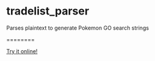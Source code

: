 # tradelist_parser
Parses plaintext to generate Pokemon GO search strings

========

[Try it online!](https://tio.run/##jX1rk9u2su1n@1coTtVOfBLnnPv4lFs5pyiJIzGiRG2K9Hicm3JBJCTBIgmGD2k0u85v37cbACU0Lc6@cWyPtUASxKN79QOt8tIcZPG//pnL4suO5SK7fMlZOfpt9I8ftm22ZTVrqx9@Hf3w4Cw9/@nLOPbHzsaJwx9@Hv0gTpfX4BMv2tfw5MCqnBUpt1tM5k64dFZT99aEZ1wWrzYRL6xKB1vUf7WiajJuNdj8PfbCyHcRPrOqka/g24zVjRT1EJ6whlelsOGJE7nh2lNwzhtWynQA3bYNXL2r@NDlZ85T0rVH153qBx/ZsS3YXWgLV1Uiy@6CpUj3/GJBa286c5@ukGwa@Rp6F6tY07DG7k3oRJETOQYUOEz30brkrJJne3jXrhMGjwjuXsH4kRW1BbkLZ7VBgFVbebwHlOLIkkNL3mDhTOax7qUYxGpYp/Wh4qQnsMI289B9vDaAlXIYalCIVFbMXscrbxqEzuoKCjKZPfSvlvPXL5bD6FEU@/tokvEdE5W9Gia@@@B44dMV3pL1Z8OnNivFswV@jP2190k/toCFn/H6LvpV7PfZpWx3Owv@3ZvN/Kd1/PCgFr5q0rzW5KXdMns1fo7HToTAXmYDiExTQeYomE69zVxdlEmZ30VOIuNl1ub8LlqyitlvuXZCZ3MFeNLcw0A2yoJ08aO7Cla6kwjmsjncR1Oxz3hjXzr1Zr4babDdN5WQ98GcyzO569INHiP9EryqBVmdFlZf0jax99N68zSNJwsz1MMgSPcjkTQglBdGllQi56zkd8E9bPlMNAcbncGm971o7uoNnjBcYUN4KTNxZvaaXwe@9@jMruBBVNkrMEisw32YbSt7mzrj0NHCOB1AWMaO7IXld6AchJEsyRBM5sH6Ch35IMby@9dteZbVZSVbe4GMXd/frMMgjoxKKUWBDQebnETSgE6CNoNNGl40LJHSbhG5q8iZBIF/a1C1fLAFKJO0TckkusE0nrp6DbATaP5qAJUZz@9DpSwuRBGtg9VTp4dAhVEZfQPrTJ5LOuQbP3hcBwu3g7eVHEBzti94Lho6YbOVu/SiW4OG8Bgbf7dj1Y43yeGH9N2txYMTPrjRZD5VWxsGi2xseOPAAL0t3yE1J4O/cV017ik/7yXRCB2yx11Jhjz0lppF5e3x7uf1ARYS5XCbOayUjp5l8lI3g/AeuFVmS4iZs4l8JQQOrC3ohTdsz4s9uw/JgmikYKU1Tgoi5YWwrCkIjM@umpzDpSTq04KOFdtu7Q4uQmc8Vk9CrUoX6A07yQxI5daW4IEfBeFY8ZYMtEIlycq34We@3yctWUvuJ3c2m8R6LakGLdx/qEHSbiURjpN4HKzMOoSBYMe72EE0YAZkZJSipzCYxRYMoqe4j2ciOYqmJQvL9yYLL4pXSnQe5W5HmcgieHjwNAhS6WUQrA6Xg6zs54bzp3kQrgyYygEMe1sTFQS2wWqj1UzDij3PbFEROauZ6xuBDkusPpq3BQIJS2wB137RTdWAyKrm9uXw1I2rhQlnaXUfQo1JudwsgO3grsx1PbJmgw2rLjZB3URO@BR3UE5skBuWV7@MckHYyzL8soQNrK5MwAKk@3PyBGpUbc@vl8LeTL8/rT5dFzDbti8v9gr03UnkjOPPn428y8kOBWm3dEJNwotaKGjtrTZeaI1oA@aiVGQqAiMx2FgQ3BDIe0W13gwYeqj03v4CbCuV9QCcsdKwNN9ZAwezbpwKY@9MvSgKLIDzE9kKrvtRy4QTGHQVtUmv2FfY@APQLmNDV8H9LnsCrYPwaRaoaZdAoy5EGgRAlZ70VgcQ5/4@eIQ5IrbcAuYnCm5QWd8FGQfpxJLmorSH44bB1JlET741OHUhq4zZi2OzCkLf@aTpGdh7rRapThh5k3hlD@wLK81MfXbWUzrLMHyVNhqWIBFDl8wU2pGFIILaibyVZ0AYQSaq12CqoC045@fmrPq7dB@jR7u3uTb64HPrw@QgjmB0EZ4xmXuLIPQ0m9iyCwjS3RCc8z0Q2DYfwpNLkbK/WmGr78nTaur8PfaUpkaMndgQ3FzKQyZrQR0npIVsZCqIaRcFUTD1jFejkgkM53kA3vGKZWLPmmqgQQ3sr@IN4RgrmE/FHXdtNYgdJFg@kngZ5kEQ4W9lV8qkAeNgAM14etnag@K706exYyBq4NygGiQSSI8j8TJ4K7DVFno1i55ksVEYqAFbE9YIaEvZ0jleAVOPtUgqmrYqBtBy2BeBRvmODZjkymrevmY1N3IP/J9M28xdex0EO/cuBtaq3R8wRlVnnu9/DLIfrAwijEPXXRsxyHa7y10MrJoDq3pSvAPRYpF1PWCkwxOpwwsu9Hy11NlL@wpat6k8S5kSah9Pg8cgmAadQdhInt63B8GAK0VJ1uN67akO10dR9pwKN/Brm5cZnacbyERJLnO8dbDUnQWLmiyaTQxWsyY7AO4ySWiHhV5YkdvQk7NaquUPL18SAgBvvnbDL2sHmId2E/3Vsj3obP5NI6Un63JArbX5dkjj5W11pI69ZRwujGMPba0eDSLGlqjTirNTS9aJt5mGrvMxVv4VUD5n9VzQPI82ZzvLLe4OIn0eg/EYNoeWP3tRMTDGBOFgXuiALebNDH3hCXWQrtyJWik7iXIN9Fd9F07boi5ZlahhnMarzdoJJ67VuT2KVGLW@N5MkyawoXh217KpixZeiSzuzSqGN/KNSceKV@C/ziLbUZfY3x89/8HsqjoRL3KAHNaHNjlqBbKZx5OFb78KUEow/qUeCbjAmQCd2xACwVlNzdOV62xc4ztIU9FWNeHmLuz1ONyoNYtYRVcIweus3ZPVvvHj2dI4XfYJq/byLlifBQynDT16MFp63kH6nKnT6YYmYAtIbUtMgOoHvmO9a8Vz2JbCliChuwxCx1OWPag0EE6ceGFtPIWZ3wod4Zi6vjf2wilhxkVDuwUMEIiN1sPAmeHh6tYbYMNw1ydiwrRFKkmMBhTQahroEI2GexLsBuMeHTJzQJAXJYkygPG01jxOFiW1Im@YYcL/8z4VBqpbNNTmBjtnFflmReYcZtYsyaXrhDOyJptLJfftq9ZtQ9xxFlznUoJGzu9bQ0cyt99YQtvLXUMoFxm8j6IdgMB7LKzObjNRD1qusJiOmljAGlkEsW21FA1X2h0olevZG65FTq7HJkZKbg8NmCYnQe0I3wk/AhvVJltbvoLCuAKZHcZhLwq1SGCbeQ5ZfR@kkjzz4EMwt@k1jOlWvcUEBnNsvwb6JZOjvXuBObqTRWAcx6cL5bQ3sE542YghtJEVEDbKfUJgZBO9u/NtWx@J1W7B24y9iEE0b9MjYQjLeLrwjCe3qg@NzO@j9Rn4EK@au2CJ6/HCC@rpDCbzJ3el5ZzYH5rXGryI/QsYRUQ/f/Zmn51ZoHdbJgpJ/UgEPrcVUBjCCeJwuTb8X2QJvbUFbjlrG7Ejjj8LTlg9fG3a1o18vo9lsmH2RvSDyJlqAJnIXaRNRSIzeQ@rOU8lNVPcqTFD2peMs91drD6IXUOE@Q1rGEh6QnsiB3iooT1nPgyC5tlTNQ66Z2a0eAkaouyRuBsKplpTk9irH220/K4ywe4hQENSfpLEmr6CNWjfoyADA3p34ekgE6v/akH5i@I@Xh8qUCiUcWzmYRAsDeWAieqRZgLXGTvS2NjGdxZBZCJ1e1kNonhpn1VewQKMNZbSCOxq4kwdA35l9fE@WB/AtAT8Pno@iDonCvZx7m2WWoFmsgUmm94H@XOJ@H0wZ8f2QP0PS2cRz43/AJMiLiwfgsEiGrSHClnzkhEKuwo27trZbIxR0zRkccPERk@GpyRsCKwxjnzR6scZ@@6TSyjM2QjmpQPs04bAHLRXkhMa2cTEfYDt9/eBHGap6UVo3KkXdQEagDGsNgBrn70g4SGl50OviwAVqkUy1ACsvVq/49qPN@QdcyCdhaYBq9i2Vk4yA1mpdtrHwB@7TmSBMIFtbvJSYO5i2CH2TYF8897uhmn0Pe2Exsg98UFjbH5ltE5GpN4NAt58YsWB@B5AzzurudkIrCo5MaRt@Ayyj0aXHkG8mTASgpIk8Vhg0ebEUljFS20nJAxu2JbNPQwU@lEydRko40XgEPdlKUVBHT6Bt9IR7Qosc2L@3TD0FGkZgS6gqUN4CSvR30PYhbNGj46WTNuK@utsFFQhdf/aYMKSgtMxn6w0yQYIfUj8LggTuc1IuOARNl6sY9INerXuYi@sAFKgl9VnZwXaniyrmp@E0TQb96OHjgKLRrYFawxl8OOVEwWEZYKFVEmdLAAWUhhMCOHFrB1GBnDshOPA0aOAcjShsVsbBvurPFCtAnbYem60RlKxc4oBxQF8CyMiL@TefhSYHBh2SUmY@4ZlILWIm8sH4aW9VfDEVBCGc8NYgb5ju6/OCl2/cy3wcpaRTWSBO863JNvkwXXHOqUErAlJnXc3DAau2clKCbeJs4kegnBpDf2RJ12O3cKd@G5gyyAw84FaEG0/j9dr7S3ZgtRriEy1QKBqR0pZpvFmYUgJgElGAxAW2lSyFNq/E4XB2os31Pme8@Qgqet06U7mOnqxrfV0OWNYZbbv51KwdtDxgxENukAwohGvtFcoYxkNr92wujxwRhwZ67nr@CacBwN7FwIpW3FKkq4YLDkk/sT57ztL2GsKPkA3mRhCgQHx7YXobxsGdiUSsKLV6gtBH0zAfp6TPXxKYavpLfxx6m0mZJNSOTV2Osv8wLMhiMHr8CLh98Atz1JiVY9dfxovu8xJwtYotO@8S9@gFd@LTs6E7szrCRqEdWcQJA44hJSnrUM3kev6xE5uRBdHjDwSR0RIXiES1Tpe5F6bH4unYBYSl18FFE@P2ywM4inZehW7/NWyF6YN/ae/x85nW@V8FRXIS2Um/@6FIAhtOznl8vlSa5dR8OnJ7g6ojOZMNFwUh9Gjdm9Ch2gurIVhniyviMPHQnFbYjZub1tiMq4O7RU7XhVyABYKpRlhNl4KIFAl8asCj1qbXLJiEOR5KXsJxDcQQ6dERmPU3Ig9gNiJ6kgKljQD44ZuRSqlbRuOvWkQPGgI1BzNqrpiRyCPR94Q7rUIvcnCjbTxaBq0RN@TFmB6koD9Zu5pH1XWPpMUIRuAVXYP2bYpSXe12CNSS1Bv/D6aoDeIBswmoYNJpxu9qPMSrMtBHN4BZAKZMOgTbG4jMECVCfkK3lY5UeRxuDSef1CsKSH4VwyzLcVdBD0/NDk7WI5NGgAHOgi2bnEXLXFrVqJWBGyNmzP0NrajbtuKF7oSYu@zpq67TLJmCEwOQHm3gmwTN4zHXgdWIr8PqlQtGsjEVKxg02ViVd24YjpVGFBhxPLtUFQqrQR0mUzJNPQefOMoQnibkV7Z8BYWNKvonAGF1fFMoAhtUQyAYP1gWsgrcaADJiwNB5r2qJkIOANV6WqwbKt2T5PTbiAGd/cZ9SbYJKSGbXqkkiVeLbTwOKL@ptbHFdyC8UojLmOwXz8H4Q2kOtFCZVFTYWZHMTEDaPS1@uV@FtCBlWC9DHibQagbqQQfgqQhdhSs8Qb2iLGJgKfCDrD1m6Dp4zNvrH11e7alxriFVEDuiE/0iuUtzOdg3kklJDF4/BjsTy/Qcg6MVyICLfAgylKWsiHMeu6t18E6iDSDVk3OVOzQFvUR@CMJrG8WwBHXXfpJSZMxLDCpJNu3ZEFMwsCZxdrobOSzwCZDOLxYIU4mAgTvtPI@esTs2omioBrwwVutXONIaXMxjGJs6XIcii0V8kRjMavgo7bY2RYTkwp6cuOKnjk7UUe8FftTmbIvshhMpVV5hvjHZSjRsDpcgD4Lso2spECklVUvFd7K/FOuHhjQir@a3QZcaCDBDdMojoKQ01seBYbh@f5uIB49ygPhchBUySAEbF3ejxrnLH8lZmlibR9e7gfb9izLekq@8wCXldzKV5yEaPkV1HtsGXc74A8Zvdgyp4B/ai0TBiBLrGUMFEZ1Jv7kEecZqOFKe6OX7mYNEshWWqBFFRNzQHs@kKw/lulZmHqOP7Npdcmyo@Z9a8df0IAVZ405xAO2WhSSdFA0HuCXFiJoPMAvYiFgakFjTvlgSgHsI/vmCSYOdC67SehuFKOyO3YQZlus5x71rMA@ZeWhd9TCWc/1u7LqWDElmaYO6D6HhAUP7JJrO3Qzd56WHtH5VcK1dsVMBWKE4xEBk4z30ZtgHh0J7osT0UQgk4z3qDr1lqMFfbNpr2DDqUsugt1ksjH2vay@K8TzrSQ79IpIeOmzJGdoAnj5x8AcouGvgDXL22oYLnGB0CM/sEz0uQvWgF7b38UykWWibHuuJN9bazsFWF0qiKi10bqRbZOxIh3AgchUmSS@hnUchn7gmTAfL@n5SRstWVGzPSe9Xm2cmYnyAQUbRPFSTmYAQdcktOClgyhcWtK0BADXJu0ALx1GgSKQmOcyXpmAaIsO6vtYCQbLidOTjaCtjGO3wGzL7C7agtn6wormLgikt3khem7se9FnTWVe@LbGiAK7D1dyv@dFJTPqwZ/N3FUYaEW1lWAnVXwQR2GUUT8jbXCWvdxFYIsmebF@BcOjpduWJtp6/riLWiWsf/bUglmbmqOKTjz1SFpwI3K4K9mw3hIu0wdF2iodBBNZHNGPNIQ3F@UEIJkdy3VgjsOyrAQKSwLHFlxzMDJewZtDpXMYonlIchhqdtaebudxQfznZ5bSI70b99GZmsO5NaA9U8qGgSKcGLWHbPjEC1FyerDEXXlrVx@NUqfeXmsAROJVPMGzwUXPHo7Qy9/dP69FQqWj3aDkDTA3spPcyPN1RrKSgfveXrrBYPgnbSaoi3EziX0TtgL51@OUzqrLRgYLENg5ORNMUYCHrwb92eaMbFTQo/HSWTgGzlX@SzHQIGcVxml0VrsTOpOIaNL0zLfUSJo@uuNxl4fd1s0QWCcV2@/JYpiEzmz21IG7ZggEppJdSrVwN0BU/Ke1vXYxdEzC3U/O0tloa0Pu2L4Se2J03@BGVKCNCL@NvDAK4pkJWFUwFrJuhhqg7cdp@HYy18dfFEQjBjewqdrtlsZ/ojAej7vDvRhcSgm3sGGwuFu7R2BRx44BgEMc70FAmpKEHrsG8jSZgFBTb/o6vEePExmFWRB14XkE@6cLejBwnowa1je8lpj6T@h14Acbz1Dz/rEAC6x4W4gkawevxYRPevZYJX4aanRmVPXaIIgt3N@Eqn10VkhTItdqQKbwToP2efAOKedVzyUzdd3QN4fIQCDXW3pW2YZ5Lo1F4C4DahEccdWqOhDkuEwYOmPf2UQ6CToByZxRkkab7ECs023zEASrmXZUgaGm0AF4V30zNg@YsGHW71dYDCLhRHTaOMtkDr80l3D8YAm/SIYqHlsS9sj8HviRtzBm4AmPKhAicoN3vEJ3MElieXBD9Ae702uDpnd8j7Q4ZjQWv/BNuP2Y0QCQBcAVQ2BzKWA0ibZeOctAH@nK@BFJ12soDStZcLa/kEPHrj97cpc6inXgfAiERX8WZNnBgn309BF5Fekj82aBeHox5VlLU9duOHsmHnrnky41savYM72mQw7sGSRdfQdJ2i0YJ5KeC53Mg8Dk61U0tGyBSXWRePIq02brUzALVjTX4sCzvBdAdv2ljrqyJMHAYXUfRS/qTmhNhD7SB2@zIHkzvNhJKmLd1UMQdCAQ/gE0rdo0FSZiOQ3j6dSbEXc3njAnkm4WdKIMoJbohBtUsnMhesaU87jynHCqwz8qR2YIle1uxzLDgMZB/PDg@M7K9mdU0CIjYxlCK98E41XAiqaR39BTm2WMZCJ/jH3fGXf@g1T0DnRaMPo9cj1J6PdYBnbSB/Bu0@VpHNLuppxqwKlr1N/LmYtMkpV4xQ6XtOKCBpOvICYqc0ofMNXY3WjVd5JZghljQ3gCRk1m1N8E7BnfI5OuoptHg0cgo5wFbXASlXgx@Ecv9D73rgcpx1KTtxCEK2dKmF5zaAsYLYPP4xUMGGlQ8Roouo5Rhe5m7oWO7QF74UBVFfjZXYTEOYbmf7e1Yc1MA3rj4wUEQq4j0HHo0uSPLNU5CgvXn7r06GMmYRMw7VvzA1jkttIA@5R3BU7AqnQ37iQiaRoYIKMH3NyNSSVTFjVLh2C8tmDt/tDcx3e8KPhRUJWyWrkLDcNOEM98CAWRWh5IDrGN7tDVTnI9HsIA1oFrwD3ruWIseF/xopcKaqHbFjqdbXvBrJXrj41LEiz@qh7EceMnhx7Bwd09mXccRjcRvZpatE0DZKDYYeBrsEmNaZy82rYkC27iRLAlxvHMFG06l2wQPokTJjoXgw1AKdLMGFBrvqvP210q6re7QdDtLd/Sjjtjd2zOV8teLhIFqz2pRmSB9VGk9PzfwptODU/fS@IGuUElK3oJo2tnNZk7SwNiKvJ9cNdWsJB0pCoOYYWQAxx1SR0ZsOiNHwNjlTVVxDfwAIZ5SlxxczC7p9oVl8p223PmWyjDtJde8SoLVv51WjxD@dlNiQyQtzlr8LTKQIP6jG6HZxqDAN79yZzUqnqFoCwUaB7JTgCK5xiFBSuYrJIrtBUFS6jXzVs5E3P0AAxBNMeH8PpYgXQg8x26/ro7Qs4yMsI3MMkYhiZpLTvfiVeTeVcIhZ1xFAcbAEsSsn9ABaiQF6wj44hQTTJBLHPaorn0ctiipy6uok7pgJmc30VhMFtavmjpxKaAUVv1SeMVqy/ZaSAudWDnrE10svDcefRjWP2EGqQow3WC0hTlr606YJaMTTBxQpieBWFmkmR4zIJA52rUGUhQQgevEHxMD6pdETBod0cVxgBT9WHhkXgL2j0kEI0H1aJ4uTYnkU686PmrLLyES49sSzq0BmzhjAMjW1qQSYJYlaTBllf7XlGhsRvOukAoGpztfj@AFlJQB@4q8IwDF6ATPUV8w54B4DqG9ckNMSxr@4VOPGs003/66PoR4fkvF3VqRNGTpxlwWpfG24pEa9WpB5KQhPDA8NC6BEyKtUPz37HQl@FbgT8Bc59myMlzjw4Hj4bvpmCzVETqWBhPRNqa4wjfoKCbGkIeQAFFxs0k0X/FmruggDcs@LfKy8ClLMuMpCCsg/Xa1ykI2wrekgTGLBCLpbFefUAbFkdR8iOtFuCt3YVxjOVgvw2hsoUBLnrpcVf40qpccNvTF6uMcO2Sz@vDMKoccuSIgXK4dWV5qq@M8gsLPokjwwpKAxdXWGntTI@BTkIsqvZoDoJiE5nDgPVqF5JGshKJNDkhQehN4LdNfpO2EZyeUZvEkec@mJUntt@khtmwTI4VVWuYhhqaIgzZBYYd2gzAZ7ATxRkUshJMjx5YAo/OhuR3YoUF2Bq8VyoBNohrkkZYyZ8H0LxNtzTtbxlPYWieDFinjAychabA@wTll1P3ce2Zgl6gW/9qMf9vAN9JdVyZurlUTslGZ6NUr8Fgg/KMppSDLer6JrEAxgvsTUqQCI7GdUpPrqGFPTVH0wB@eelFASwYi1G2GU3beniIdXSCn2kw08ZkW9RnTuQUWPerzaPbuTk4p1EVAjc1VtMgu5/gicx3@qTwJFg@uPb5biw5ugeLU69xZzUDg5OkOtQYTNWRC0ze8JYeyWk4i5wWr330lutgarwgopZDKIZjLnvqMcWQytPMeENLhsU8aNCaNri0xzaH36pvT/EiXsJvcpy7pCG9tftl1c20yEA56s278fyPju8/0QNXJtFg6YFGsb0ZR4nUUvEBWHjESYp501i1U1@Jmc9Yk5Ncjak/KYe92WoXwAyoDWy8mDw7F0ddxmsJww32uJ0UWrXPxs07DuNPsPFp/aNc68lp6CyJokzRx2bOgk3Rf0bPgn2FVZDLD7bu@R0WwzL4oj0u7MhegWFIXkEbVrajo9RHsiNnHY8WwYLEdbFBxvW@Ug18l57LxwbbVqfuqQbj2I/7DXYm20Q1eKD5Jomsc5JZMQk2y2B2hYhn9obV6PGnZugNxLNMxOd9gwpxAJquS0isvDlw71lAMntfXs4m3owZY48Bed0SrASZS13cYg3sP1gGG3syn9vqKBpTE/pTHC48PKfeOx6vjimw7oi8OqfQC1k0TIuMhRNGDsk02kMHu9N2M@igH5CCEgVPKvmiD4@u3EkYfF46tBIb7/Iols7MdcIVhav6wFKd@gdrfzN3poFdO6uUoheNXwdeF04vwMYqwFDN7sN1A0u1MbHYTeQsHPxNyiawhANxN76Hse9MXCDlPmGNYIUxUyfnsxs6IBip06vpVcLF2gwGwpMn2V1wj1FkUrBhFgaBqWjbHM4sGUQxuIOGQn4fxvS@bS8LegN0BZ1D5pzIllbMImii/EGMnL8hDWrZiz9vgi7CnFbi5UUMgKJo@rXZb2B9PMsT9fovHoOPpsgOLO6Uhj0sFAcSKAYl58ECKIRJQqhOQhV1f7XFsRDUfWi32GaipPRz7Htr45tKZdMrMmKBMBWgyftJPR1aqBqY5CT4xBx8bw6Cnwh9uGF7UIVil3GSVDMLQB8/@K7Jq8lSvqehKdrgLGVGbM3HIPBNsKPdnmml3huWHPiZvs5k7j5G3fTzlBaBs8CLOqRGswBMSagtkPeWqPYbVkkgv5Lw6jDwnybB1fQ/kq4SUGrWMIQztLBI9gAaSSvjOixptYobppCmvX9hjbnGktZ2BkoB9oKp4owkhiWySAdbgDmCBYD0egcjBEv7kDgJqyp5bMkNnDAMFvHUFBMEq7M@8vNgC6D7tM5y8Kk7Bf2Mh9IFSQS5ojXs7m8SfjYeaIRbyg9HPn7E6ijDbTKQILJs6ZlDEAXBOjbGIA6xJLXQSYMalDtoNDqCKzx@55gSbAD2fSV2iwMDk51Q5LkDdveqA5uKcIAeyCtObG8LBgIsUkGcQEByvamnnTwwr3t6axvFesp5XTBylNNuILeg0V6rwQI7rKp5dSQb7VabPWmvZadup5o3Or3vXS3@VU1pLA1bDZaGrdqCD2f65CJLaM0q@GPi6pM5LEtgVKh1ekN3DOP35rYYtrd9THiKvsVaPIUpETuJsZTOihYfzWny@LLLK@/Vze@gGoj7V4lH5fXJdWDuvwdxuCKn12F5Jbo8lOttJrHNuFCFcqOSvBUokSkhZLAKSq4ZMOzttbugjoQddRJO4gdnZSw3rNrCvrLDXTjFXKkX4wgBzj8JPgc@lRtJc23ghJOo30Dd4WQsCnWHj9SmUHfoGqg79BpgdDfrjqhigNfvHVJNsdLjhWR7uu66e/oxowdXCLgHXk@8PDf0hSXGLP3sTKhN@sJy9oLF5TW6dD5jUXl7Hhs8SWoS7tzIDbEqJYmGttudfU5oEY8fYlNW7iDuQy9g0xnnJthz0/6pYVUErEv8B0JOHMnYQBWg7RrATBCLYY@5RZUJK84wYSj0yNKsS1VcxKzetSorQhokLLtU2t8zcfyn0P1EDr5XmBs1UDXtiEmlQ0X@sNBeRr9mhhTa01mZ8H5yMDET3cm9mm230z54gghrEA7UH@SYymOCDy4m4tCwNkam9qwRjeyFnmZO5EVBF/iDhfZKCxVVS7B8NBu@S8sTSao@PsTuJJgEXa1c4CXVfRT0NtaerUjgyML/atkzYUN/j51P@vUQOtPvaSAg/H9i99EMCySQrCofjybqDCmsfQJkcU90noU3rJJtP@UrcsIgXkWx39XMTWkuJsWLS05titXTctxV6ToSt/wNKdk5FzQ5Zul1gBwEmntIg6lTOWtpF1fojtGUA7GDzNJ/hXdfiyV3X3b00MG/at4c6Pc6kfY7GL92TxL6vGkQz@Y6dpEc6m1b3EdByWXiZK/VZeB7H7Xpkg1BmAELGLsLgjnFzke2FZ3PDFbS48IZe9RvZjf7ss20siRtxz7Rm@QCtPqKb66YgcxfDV1yPpjwF7nkce5Fg0@5XIuokWue8KSz7YbAILEgpYsnvtcBwMpIxt4V3LMKHRRJdg/EsEbCUt70vots4kxNtluF37/Q7vlQA2BUIE3T4QYNS/F72ciqmuLXqnUVksWWBk4s@KxoMDEDnSgKtSA@Chi11xrkIOlBOe5ISGEDzEyHLHK2BcusGW6gCr/1Dj5gYTdzdGGPZXcFEwMw2F8gUGj2PxhSY/@a8IPyZn@gHme7CZZwrvtfWBO40831C2tUg/4X1tgtjhk773So2Hl8INq3rBktAjpx1htnoQu41sjBsozWxLMbVLhmyWlVXK2h8e2AcroL7TBQmdGEFy8y1jmvSwYCiN1HG0ysaGjabYQZFFGXRKsa0ADWnQa0aJWNn7/5mqrH2zdRnb/5mioLxLiauJ53GwdLrHdL2Q76gl9478yy99nEWVnGduJ18Av6YF9v8TLY4sQq6qv76GCBQj2RJ3YaRJMLiJwXHSaaPIHQACpJgjXN4WyqNAVhNH@kVZr2GRiTRLbMfG9pMmUVSGt/2yiWy6ZpqTMskmAST1WZ37qRvS/UujXAdDFhSib7ABPymvBG9k40Tdwo6M4kAdw7G2OjJ561usDNR9ePSXkbsDlSMG6U3RGspmDakJBAU7d7UZmQQLSJZ17o3WvwBaxJrdRuzcCkJHrt1jiFySt7racwf@v7zWv8koPk0Ltgg19mMJnbl7BCBQ2GvvEsyWR6t8C6XYVdlSXH8uRDpcnTlpQYv57CMJXGe02@4SfDDc9yqBkW1MTKIM1ATjOuvAZMsaOucOSCPolJDjdIXM7yrp7VZgJNllj2lAbFGr7F9IjGBMYidxysVq5t6e4y9VWaWIZRL9MYsw1hhAlRUN8qV51NDuVGfWFciKVSycG9Ir0Al0u0h0IFJTfzYEK8FFh9EuaepaqNFwb4BRbOtN8EOJzZGdhkHK@mJBSETTDH/3qTOX5lZK/B13bfZuLa5Pd4BqZVv1Hn98AWy4AU9FJdxfMXt65iJQT7DjtcWFtSVuMB1pQ37r7PJWlegQEB@0fQI6F2gz3IJrEHKZORlbsEQTIPdIx8j9yZF6QsO21xlh@Af2ih/xh8AF5BaKPCPpQ631@BH9YOPV5a7D@YGCNM@AcSYYSrP@iYLFz6gYRkMZ9HYPhU67owgN2G0U/iBMExxuM/xtGDg/zR8T3q5T2qIvCmzp6q7k7u0cFfusSNaxtnTcz5XNzus/S@uU8Hf2mzRuTma1ev7WI/8pbOjT7/9z@/f@W/t9@P4ppXH3KZip3AdJoRfq0l3rWq3wI6kYUqyj5q5IilKf7FwXgZoTuj2I9@5L/sfxnx5yRrUz7C8lSC1yNZjVhW/TJqsIhUOspl8f6tvuBLgvcb/TZ697fvNPq37/Cqy9@@26GTAqyBv32HuTW8@dt3//vf/vbd9@@wF16hH8DwXj/UI36SIA6ELFh1GQFr5KPtZZTyHYMh@a@3Qrf@Aq2@KPC3UQS0D2@0Bv6ItymRrDX8uYGroT9yhzcegejgP48SBj@xEx9JlCUj1aqR8q3q7xfVHvr/7t3btbOJ3FEUAncfwY6NRiBr3LeA/AJUm1c/vocnvjb20J8ZL3gFg60er269q2Su/vXhP0fa1BzlrHyL399sHv3Hsbv/aAcjfRyJYkS/3vmXI7/UP77/kzzB3Axui3fHe3YXwLXmO6H/e/T9qK15N5SpSJq3rz/j17dvmuoCf76hd/uDtv7j@Oefv7Cy5EX64/H92zewYnjZjBb84laVrP6/rlev/qdeDh9AKcF643hmdKQXLy7Y60/Y9l3OMv4Ov3uRm5/eviuwSFimPgRtjH@fcanjD6YCcII/g7FS1/iDSPQdMNQIyxd/LqWoZaFbIa9SeHbp0PqCZebxx22rPsHVrFofZN3gD/qrqtRPrFKQivWr@@B39aqOHmHPSfzoqzzoHw6SF@qqWhSFPOBPbSFPDH84YtgMf4C/M/XJHliueq2DqFuhesZAADN18xRP0LFn1U6dyNb/evsOT@62Occfn5/VDZ@fM/zXhw/4j5/eqeFfwmJhmXbCwiSUaJUW@1qtRjIXOHM4Ff8wDy/e/Xrrhu6Z@uzaR/VC@Mn1zdQL4Sf0zfR1@iX/G/u0KXkiWAabt@a/jvB7PnGVn2HM@ajAtQKCB0hIUcPmB9aT8LfqT1xuuFbwL939olvqareJ3egd/NIfqZefcmDiAsWjuqCEGUNBeFt5Z6Ag6j742PptemuPa/L/4Cv8in/83@Ldn7DdEpnnbCTyMsMonh7eI4ioLIO3qGssrzWy7sH0BWpXptivG6a2oiWibv/4peIl5k38mP787ud3KJZGDshymM@bPMfxA9Fty9FOfn4xn6DY@@ndv/XFK95u3Ios7fajFvVvlcxq5BfzKbz9n2/1z1/sffoPNX8@0PIR1lpo9wf9ih@6N0tHyaEtjjX2VWBWgdhdruM9@kmNNZbxk7UaFdUYR8Z6/xpGt/kR3/3Xt2/ffD8K@Q6PYsEDublTgtU9cXUUSl@NSm7u9PaN@gu7XOt3uH5QKD2gbgjDiatArakR2MU1ilF4vbJt1DDjbXETjUBqggkItyq0WjFd0KvF3Bpuq/6@TpvZfqMPH0bv3t8@/Ul9@NMIZ/RNbwhx/SjnmurSB1TJLaaJYK4Jt4YWmH399g2OW40nRM3Q9R7/RT0IHq3HUQ3iG9ga9iXXKf0VFvUOBaPS1vpDaG4NY6cIustBH7yBDn1zPyU@Oj1zu@tV8lzXQCeC7j@mu9Mf3e3/HHig3vO3J92m5Q2Z8@4qNerJgSdHJQqs4TbCRgsGfRMUJQVY4CPQ3ECyKn4Ssq1BIatnvcXhzHjx4/U570e//Tb6j19HqBlvgukqtFBj4jXmc3WZ@oz0FP5UnQwKeFAKDK64NFjYEDujX9wSi9j4Tjf@0/QC/gcx27Cq0SKuEwooDv5dMUCsO4BUSgmFriMWCevLE1xFMCSqyW17qec4ZZldLKFqNspOFCDjjXzpBia9DoC6y21kUhxC3Ds4pR1HhYfV1jhZ3YOt/Masi@7an9SlRuC9dulP5lpUPt@rzafJ400d4nX2y1qr873eTfa4p7WZ/7cDl4GGNPdO1faHMfN2RgDjBOPQ3Ga70KOn6NTPHY@/faSYp@4EfTU18W8Kfr6tJ5uUXVfJn6oDQYXrivZB4sprDqxRKxWTIbjugCDSz3RADyB95vUh8DHRKN1QmKbvuzWKqu22crAT0AKf8jN2D6cF1Cv@Li63gbfHWK95s4y6juDm6ykvvd/6n/5hrvhz9NNvI/u21xXyLy7rXaXe6e@/jh5xEA/qnWt8EaZUDGqY@r6K@S89Gr@CCdCMtnh0stJa6aawv9lTsDNHoBlldlJS5kc1ajDjHS1Hvo@mz5tQN6q1bFN/wM43ywkmdgs8bLQ2NAxhNfgqfytBM/OXt28C7aqBdhXHbzkw99qLEy9@MY9B/qUN2Y6E4ejp9qgAf7L6hiTuzz/@A6V7N8ymoVodHfcwlits2p/f/fJViuLHGstepz/iGvyx5s2Pf9wbAcs2ed@nitcl@ed7@I8Or3mc3N21VqzevFP/xmIaVScJr6aX6WF/zRjdiJOC1xred32Pb5YYaL73VxHfXYGr/X/8qjZX9/irkMnRxVBmnOwnUFead0DfrbsAD4E53uNXHxA@jC8BrY/WtGgJq66D@Rp999vIFmdqf1hj85PyFuAD7Xk5fjsr2IN3ihBe7/32rXlbMvlGqX2vpROWF1dMHwTCSBsCSiOrz@mF5ubXf9hOjffXZ90GspMk@lZI@X/CP/Sys5q9/@c//x8)
